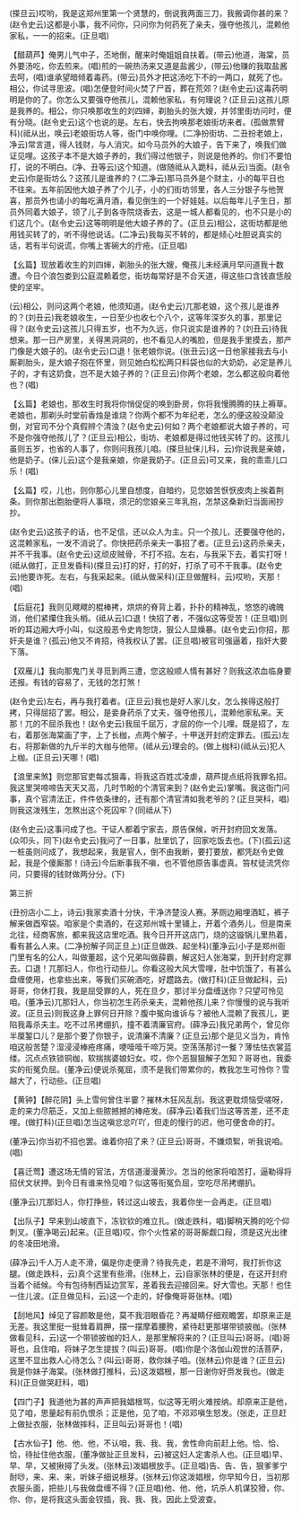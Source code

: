 <!-- { "loadSidebar": true } -->

(搽旦云)哎哟，我是这郑州里第一个贤慧的，倒说我两面三刀，我搬调你甚的来？(赵令史云)这都是小事，我不问你，只问你为何药死了亲夫，强夺他孩儿，混赖他家私，一一的招来。(正旦唱)

【醋葫芦】俺男儿气中子，丕地倒，醒来时俺姐姐自扶着。(带云)他道，海棠，员外要汤吃，你去煎来。(唱)煎的一碗热汤来又道是盐酱少，(带云)他赚的我取盐酱去呵，(唱)谁承望暗倾着毒药。(带云)员外才把这汤吃下不的一两口，就死了也。相公，你试寻思波。(唱)怎便登时间火焚了尸首，葬在荒郊？(赵令史云)这毒药明明是你的了。你怎么又要强夺他孩儿，混赖他家私，有何理说？(正旦云)这孩儿原是我养的。相公，你只唤那收生的刘四婶，剃胎头的张大嫂，并邻里街坊问时，便有分晓。(赵令史云)这个也说的是。左右，快去拘唤那老娘街坊来者。(孤做票臂科)(祗从出，唤云)老娘街坊人等，衙门中唤你哩。(二净扮街坊、二丑扮老娘上，净云)常言道，得人钱财，与人消灾。如今马员外的大娘子，告下来了，唤我们做证见哩。这孩子本不是大娘子养的，我们得过他银子，则说是他养的。你们不要怕打，说的不明白。(净、丑等云)这个知道。(做随祗从入跪科，祗从云)当面。(赵令史云)你是街坊么？这孩儿是谁养的？(二净云)那马员外是个财主，小的每平日也不往来。五年前因他大娘子养了个儿子，小的们街坊邻里，各人三分银子与他贺喜，那员外也请小的每吃满月酒，看见倒生的一个好娃娃。以后每年儿子生日，那员外同着大娘子，领了儿子到各寺院烧香去，这是一城人都看见的，也不只是小的们这几个。(赵令史云)这等明明是他大娘子养的了。(正旦云)相公，这街坊都是他用钱买转了的，听不得他说话。(二净云)我每买不转的，都是倾心吐胆说真实的话，若有半句说谎，你嘴上害碗大的疔疮。(正旦唱)

【幺篇】现放着收生的刘四婶，剃胎头的张大嫂，俺孩儿未经满月早问道我十数遭。今日个浪包娄到公庭混赖着您，街坊每常好是不合天道，得这些口含钱直恁般使的坚牢。

(云)相公，则问这两个老娘，他须知道。(赵令史云)兀那老娘，这个孩儿是谁养的？(刘丑云)我老娘收生，一日至少也收七个八个，这等年深岁久的事，那里记得？(赵令史云)这孩儿只得五岁，也不为久远，你只说实是谁养的？(刘丑云)待我想来。那一日产房里，关得黑洞洞的，也不看见人的嘴脸，但是我手里摸去，那产门像是大娘子的。(赵令史云)口退！张老娘你说。(张丑云)这一日他家接我去与小厮剃胎头，是大娘子抱在怀里，则见她白松松两只料袋也似的大奶奶，必定是养儿子的，才有这奶食，岂不是大娘子养的？(正旦云)你两个老娘，怎么都这般向着他也？(唱)

【幺篇】老娘也，那收生时我将你悄促促的唤到卧房，你将我慢腾腾的扶上褥草。老娘也，那剃头时堂前香烛是谁烧？你两个都不为年纪老，怎么的便这般没颠没倒，对官司不分个真假辨个清浊？(赵令史云)何如？两个老娘都说大娘子养的，可不是你强夺他孩儿了？(正旦云)相公，街坊、老娘都是得过他钱买转了的。这孩儿虽则五岁，也省的人事了，你则问我孩儿咱。(搽旦扯俫儿科，云)你说我是亲娘，他是奶子。(俫儿云)这个是我亲娘，你是我奶子。(正旦云)可又来，我的乖乖儿口乐！(唱)

【幺篇】哎，儿也，则你那心儿里自想度，自暗约，见您娘苦恹恹皮肉上挨着荆条。则你那出胞胎便将人事晓，须汜的您娘亲三年乳抱，怎禁这桑新妇当面闹抄抄。

(赵令史云)这孩子的话，也不足信，还以众人为主。只一个孩儿，还要强夺他的，这混赖家私，一发不消说了。你快把药杀亲夫一事招了者。(正旦云)这药杀亲夫，并不干我事。(赵令史云)这顽皮贼骨，不打不招。左右，与我采下去，着实打呀！(祗从做打，正旦发昏科)(搽旦云)打的好，打的好，打杀了可不干我事。(赵令史云)他要诈死。左右，与我采起来。(祗从做采科)(正旦做醒科，云)哎哟，天那！(唱)

【后庭花】我则见飕飕的棍棒拷，烘烘的脊背上着，扑扑的精神乱，悠悠的魂魄消，他们紧攥住我头梢。(祗从云)口退！快招了者，不强似这等受苦！(正旦唱)则听的耳边厢大呼小叫，似这般恶令史肯恕饶，狠公人显燥暴。(赵令史云)你招，那奸夫是谁？(孤云)他又不肯招，待我权认了罢。(正旦唱)被官司强逼着，指奸大要下落。

【双雁儿】我向那鬼门关寻觅到两三遭，您这般顺人情有甚好？则我这浓血临身要还报。有钱的容易了，无钱的怎打煞！

(赵令史云)左右，再与我打着者。(正旦云)我也是好人家儿女，怎么挨得这般打拷，只得屈招了罢。相公，是妾身药杀了丈夫，强夺他孩儿，混赖他家私来。天那！兀的不屈杀我也！(赵令史云)我屈千屈万，才屈的你一个儿哩。既是招了，左右，着那张海棠画了字，上了长枷，点两个解子，十甲送开封府定罪去。(孤云)左右，将那新做的九斤半的大枷与他带。(祗从云)理会的。(做上枷科)(祗从云)犯人上枷。(正旦云)天哪！(唱)

【浪里来煞】则您那官吏每忒狠毒，将我这百姓忒凌虐，葫芦提点纸将我罪名招。我这里哭啼啼告天天又高，几时节盼的个清官来到？(赵令史云)掌嘴。我这衙门问事，真个官清法正，件件依条律的，还有那个清官清如我老爷的？(正旦哭科，唱)则我这泼残生，怎熬出这个死囚牢？(同祗从下)

(赵令史云)这事问成了也。干证人都着宁家去，原告保候，听开封府回文发落。(众叩头，同下)(赵令史云)我问了一日事，肚里饥了，回家吃饭去也。(下)(孤云)这一桩虽则问成了，我想起来，我是官人，倒不由我断，要打要放，都凭赵令史做起，我是个傻厮那！(诗云)今后断事我不嗔，也不管他原告事虚真。笞杖徒流凭你问，只要得的钱财做两分分。(下)

第三折

(丑扮店小二上，诗云)我家卖酒十分快，干净济楚没人赛。茅厕边厢埋酒缸，裤子解来做酉窄袋。咱家是个卖酒的，在这郑州城十里铺上，开着个酒务儿，但是南来北往，经商客旅，都来我这店里吃酒。我今日开开这店门，烧的这镟锅儿里热着，看有甚么人来。(二净扮解子同正旦上)(正旦做跌、起坐科)(董净云)小子是郑州衙门里有名的公人，叫做董超，这个兄弟叫做薛霸，解这妇人张海棠，到开封府定罪去。口退！兀那妇人，你也行动些儿。你看这般大风大雪哩，肚中饥饿了，有甚么盘缠使用，也拿些出来，等我们买碗酒吃，好趱路去。(做打科)(正旦做起科，云)哥哥，你休打我，我是屈受罪的人，死在旦夕，那讨半分盘缠送你？只望可怜见咱。(董净云)兀那妇人，你当初怎生药杀亲夫，混赖他孩儿来？你慢慢的说与我听波。(正旦云)则我这身上罪何日开除？腹中冤向谁诉与？被他人混赖了我孩儿，更陷我毒杀夫主。吃不过吊拷绷扒，撞不着清廉官府。(薛净云)我兄弟两个，曾见你半厘錾口儿？是那个要了你银子，说清廉不清廉？(正旦云)那个是见义当为，肯怜咱这般苦楚？湿浸浸棒疮疼痛，哽噎噎千啼万哭。空荡荡那讨一餐？薄怯怯衣裳蓝缕。沉点点铁锁铜枷，软揣揣婆娘妇女。哎，你个恶狠狠解子怎知？哥哥也，我委实的衔冤负屈。(董净云)便说杀冤屈，须不是我们带累你的，教我怎生可怜你？雪越大了，行动些。(正旦唱)

【黄钟】【醉花阴】头上雪何曾住半霎？摧林木狂风乱刮。我这更耽烦恼受嗟呀，走的来力尽筋乏，又加上些脓撼撼的棒疮发。(薛净云)着我们当这等苦差，还不走哩。(做打科)(正旦唱)怎当这嗔忿忿吖吖，但走的慢行的迟，他可便舍命的打。

(董净云)你当初不招也罢。谁着你招了来？(正旦云)哥哥，不嫌烦絮，听我说咱。(唱)

【喜迁莺】遭这场无情的官法，方信道漫漫黄沙。怎当的他家将咱苦打，逼勒得将招伏文状押。到今日有谁来怜见咱？似这等衔冤负屈，空吃尽吊拷绷扒。

(董净云)兀那妇人，你打挣些，转过这山坡去，我着你坐一会再走。(正旦唱)

【出队子】早来到山坡直下，冻钦钦的难立扎。(做走跌科，唱)脚稍天腾的吃个仰刺叉。(董净喝云)起来。(正旦唱)哎，你个火性紧的哥哥厮觑口叚，须是这光出律的冬凌田地滑。

(薛净云)千人万人走不滑，偏是你走便滑？待我先走，若是不滑呵，我打折你这腿。(做走跌科，云)真个这里有些滑。(张林上，云)自家张林的便是，在这开封府当着个祗候。今有包待制西延边赏军，差着我去迎接回来。好大雪也。天那！也住一住儿波。(正旦做见科，云)这一个走的，好像俺哥哥张林。(唱)

【刮地风】绰见了容颜敢是他，莫不我泪眼昏花？再凝睛仔细观瞻罢，却原来正是无差。我这里挺一挺耸着肩胛，摆一摆摩着腰胯，紧待赶更那堪带锁披枷。(张林做看见科，云)这一个带锁披枷的妇人，是那里解将来的？(正旦叫云)哥哥。(唱)哥哥也，且住咱，将妹子怎生提拔？(叫云)哥哥。(唱)你是个洛伽山观世的活菩萨，这里不显出救人心待怎么？(叫云)哥哥，救你妹子咱。(张林云)你是谁？(正旦云)我是你妹子海棠。(张林做打推科，云)这泼娼根，那一日谢你好赍发我也。(做走科)(正旦做哭赶科，唱)

【四门子】我道他为甚的声声把我娼根骂，似这等无明火难按纳。却原来正是他，见了咱，思量起有前仇恨杀；正是他，见了咱，不邓邓嗔生怒发。(张走，正旦赶上做扯衣服，张林做摔科，正旦叫云)哥哥也！(唱)

【古水仙子】他、他、他，不认咱，我、我、我，舍性命向前赶上他。恰、恰、恰，待扯住他衣服，(董净做扯正旦发科，云)被这妇人定害杀人也。(正旦唱)早、早、早，又被揪撏了头发。(张林云)泼娼根放手。(正旦唱)告、告、告，狠爹爹宁耐唦，来、来、来，听妹子细说根芽。(张林云)你这泼娼根，你早知今日，当初那衣服头面，把些儿与我做盘缠不得？(正旦唱)他、他、他，坑杀人机谋狡猾，你、你、你，是将我这头面金钗插，我、我、我，因此上受波查。

